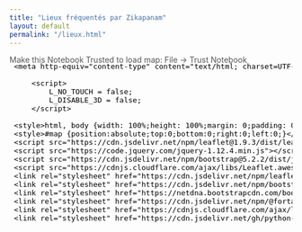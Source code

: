 ```yaml
---
title: "Lieux fréquentés par Zikapanam"
layout: default
permalink: "/lieux.html"
---
```

<div style="width:100%;"><div style="position:relative;width:100%;height:0;padding-bottom:60%;"><span style="color:#565656">Make this Notebook Trusted to load map: File -> Trust Notebook</span><iframe srcdoc="&lt;!DOCTYPE html&gt;
&lt;html&gt;
&lt;head&gt;
    
    &lt;meta http-equiv=&quot;content-type&quot; content=&quot;text/html; charset=UTF-8&quot; /&gt;
    
        &lt;script&gt;
            L_NO_TOUCH = false;
            L_DISABLE_3D = false;
        &lt;/script&gt;
    
    &lt;style&gt;html, body {width: 100%;height: 100%;margin: 0;padding: 0;}&lt;/style&gt;
    &lt;style&gt;#map {position:absolute;top:0;bottom:0;right:0;left:0;}&lt;/style&gt;
    &lt;script src=&quot;https://cdn.jsdelivr.net/npm/leaflet@1.9.3/dist/leaflet.js&quot;&gt;&lt;/script&gt;
    &lt;script src=&quot;https://code.jquery.com/jquery-1.12.4.min.js&quot;&gt;&lt;/script&gt;
    &lt;script src=&quot;https://cdn.jsdelivr.net/npm/bootstrap@5.2.2/dist/js/bootstrap.bundle.min.js&quot;&gt;&lt;/script&gt;
    &lt;script src=&quot;https://cdnjs.cloudflare.com/ajax/libs/Leaflet.awesome-markers/2.0.2/leaflet.awesome-markers.js&quot;&gt;&lt;/script&gt;
    &lt;link rel=&quot;stylesheet&quot; href=&quot;https://cdn.jsdelivr.net/npm/leaflet@1.9.3/dist/leaflet.css&quot;/&gt;
    &lt;link rel=&quot;stylesheet&quot; href=&quot;https://cdn.jsdelivr.net/npm/bootstrap@5.2.2/dist/css/bootstrap.min.css&quot;/&gt;
    &lt;link rel=&quot;stylesheet&quot; href=&quot;https://netdna.bootstrapcdn.com/bootstrap/3.0.0/css/bootstrap.min.css&quot;/&gt;
    &lt;link rel=&quot;stylesheet&quot; href=&quot;https://cdn.jsdelivr.net/npm/@fortawesome/fontawesome-free@6.2.0/css/all.min.css&quot;/&gt;
    &lt;link rel=&quot;stylesheet&quot; href=&quot;https://cdnjs.cloudflare.com/ajax/libs/Leaflet.awesome-markers/2.0.2/leaflet.awesome-markers.css&quot;/&gt;
    &lt;link rel=&quot;stylesheet&quot; href=&quot;https://cdn.jsdelivr.net/gh/python-visualization/folium/folium/templates/leaflet.awesome.rotate.min.css&quot;/&gt;
    
            &lt;meta name=&quot;viewport&quot; content=&quot;width=device-width,
                initial-scale=1.0, maximum-scale=1.0, user-scalable=no&quot; /&gt;
            &lt;style&gt;
                #map_4ea586163ab07db27b58984d3fc30c0d {
                    position: relative;
                    width: 100.0%;
                    height: 100.0%;
                    left: 0.0%;
                    top: 0.0%;
                }
                .leaflet-container { font-size: 1rem; }
            &lt;/style&gt;
        
&lt;/head&gt;
&lt;body&gt;
    
    
            &lt;div class=&quot;folium-map&quot; id=&quot;map_4ea586163ab07db27b58984d3fc30c0d&quot; &gt;&lt;/div&gt;
        
&lt;/body&gt;
&lt;script&gt;
    
    
            var map_4ea586163ab07db27b58984d3fc30c0d = L.map(
                &quot;map_4ea586163ab07db27b58984d3fc30c0d&quot;,
                {
                    center: [48.85728246648169, 2.366997913369963],
                    crs: L.CRS.EPSG3857,
                    zoom: 12,
                    zoomControl: true,
                    preferCanvas: false,
                }
            );

            

        
    
            var tile_layer_f9a20f5651cf94d22a8d0cc7892f923d = L.tileLayer(
                &quot;https://{s}.tile.openstreetmap.org/{z}/{x}/{y}.png&quot;,
                {&quot;attribution&quot;: &quot;Data by \u0026copy; \u003ca target=\&quot;_blank\&quot; href=\&quot;http://openstreetmap.org\&quot;\u003eOpenStreetMap\u003c/a\u003e, under \u003ca target=\&quot;_blank\&quot; href=\&quot;http://www.openstreetmap.org/copyright\&quot;\u003eODbL\u003c/a\u003e.&quot;, &quot;detectRetina&quot;: false, &quot;maxNativeZoom&quot;: 18, &quot;maxZoom&quot;: 18, &quot;minZoom&quot;: 0, &quot;noWrap&quot;: false, &quot;opacity&quot;: 1, &quot;subdomains&quot;: &quot;abc&quot;, &quot;tms&quot;: false}
            ).addTo(map_4ea586163ab07db27b58984d3fc30c0d);
        
    
            var marker_7043e56ebe0443dec3d33f9d3a63e1ec = L.marker(
                [48.89206506728088, 2.3104166404504536],
                {}
            ).addTo(map_4ea586163ab07db27b58984d3fc30c0d);
        
    
            var icon_bdfce1f1390fbead0a0c5b0d6acc01cf = L.AwesomeMarkers.icon(
                {&quot;extraClasses&quot;: &quot;fa-rotate-0&quot;, &quot;icon&quot;: &quot;ok-sign&quot;, &quot;iconColor&quot;: &quot;white&quot;, &quot;markerColor&quot;: &quot;purple&quot;, &quot;prefix&quot;: &quot;glyphicon&quot;}
            );
            marker_7043e56ebe0443dec3d33f9d3a63e1ec.setIcon(icon_bdfce1f1390fbead0a0c5b0d6acc01cf);
        
    
        var popup_15f289d94a6bffccd7f4a8291cb6666a = L.popup({&quot;maxWidth&quot;: &quot;100%&quot;});

        
            
                var html_454504bc376cc4cc0bb965d95be02542 = $(`&lt;div id=&quot;html_454504bc376cc4cc0bb965d95be02542&quot; style=&quot;width: 100.0%; height: 100.0%;&quot;&gt;&lt;div style=&quot;font-size: large&quot;&gt;&lt;b&gt;Centre Paris Anim Mado Robin | 75017&lt;/b&gt; &lt;i&gt;Studio de répétition&lt;/i&gt; 75017 &lt;a href=&quot;https://maps.app.goo.gl/3NecZDthxWCScGy79&quot; target=&quot;_blank&quot;&gt;Google Maps URL&lt;/a&gt;&lt;/div&gt;&lt;/div&gt;`)[0];
                popup_15f289d94a6bffccd7f4a8291cb6666a.setContent(html_454504bc376cc4cc0bb965d95be02542);
            
        

        marker_7043e56ebe0443dec3d33f9d3a63e1ec.bindPopup(popup_15f289d94a6bffccd7f4a8291cb6666a)
        ;

        
    
    
            var marker_084cc7cbb5c1d772399ad6447f66ba21 = L.marker(
                [48.89759757732897, 2.4079245914041887],
                {}
            ).addTo(map_4ea586163ab07db27b58984d3fc30c0d);
        
    
            var icon_f719a6694f029c0a0452a099fb9a09ae = L.AwesomeMarkers.icon(
                {&quot;extraClasses&quot;: &quot;fa-rotate-0&quot;, &quot;icon&quot;: &quot;ok-sign&quot;, &quot;iconColor&quot;: &quot;white&quot;, &quot;markerColor&quot;: &quot;purple&quot;, &quot;prefix&quot;: &quot;glyphicon&quot;}
            );
            marker_084cc7cbb5c1d772399ad6447f66ba21.setIcon(icon_f719a6694f029c0a0452a099fb9a09ae);
        
    
        var popup_a10b8a11ace566b586afcf3e9690af5e = L.popup({&quot;maxWidth&quot;: &quot;100%&quot;});

        
            
                var html_98b04ab6f51bd67999dcddaa21f6dd4d = $(`&lt;div id=&quot;html_98b04ab6f51bd67999dcddaa21f6dd4d&quot; style=&quot;width: 100.0%; height: 100.0%;&quot;&gt;&lt;div style=&quot;font-size: large&quot;&gt;&lt;b&gt;DGD Music Studio | 93500&lt;/b&gt; &lt;i&gt;Studio de répétition&lt;/i&gt; 93500 &lt;a href=&quot;https://goo.gl/maps/2U7zzqLwrXkXvK557&quot; target=&quot;_blank&quot;&gt;Google Maps URL&lt;/a&gt;&lt;/div&gt;&lt;/div&gt;`)[0];
                popup_a10b8a11ace566b586afcf3e9690af5e.setContent(html_98b04ab6f51bd67999dcddaa21f6dd4d);
            
        

        marker_084cc7cbb5c1d772399ad6447f66ba21.bindPopup(popup_a10b8a11ace566b586afcf3e9690af5e)
        ;

        
    
    
            var marker_64a41961633579a149a3e391fc40590f = L.marker(
                [48.8844019626705, 2.353836096272236],
                {}
            ).addTo(map_4ea586163ab07db27b58984d3fc30c0d);
        
    
            var icon_ab5b1283c22cece5bb6e4a9d6afc9641 = L.AwesomeMarkers.icon(
                {&quot;extraClasses&quot;: &quot;fa-rotate-0&quot;, &quot;icon&quot;: &quot;ok-sign&quot;, &quot;iconColor&quot;: &quot;white&quot;, &quot;markerColor&quot;: &quot;purple&quot;, &quot;prefix&quot;: &quot;glyphicon&quot;}
            );
            marker_64a41961633579a149a3e391fc40590f.setIcon(icon_ab5b1283c22cece5bb6e4a9d6afc9641);
        
    
        var popup_5d40685f9f5317d76687d476a879020b = L.popup({&quot;maxWidth&quot;: &quot;100%&quot;});

        
            
                var html_0a13232d07211d2ad3911bfee8706b2a = $(`&lt;div id=&quot;html_0a13232d07211d2ad3911bfee8706b2a&quot; style=&quot;width: 100.0%; height: 100.0%;&quot;&gt;&lt;div style=&quot;font-size: large&quot;&gt;&lt;b&gt;FGO Barbara | 75018&lt;/b&gt; &lt;i&gt;Studio de répétition&lt;/i&gt; 75018 &lt;a href=&quot;https://maps.app.goo.gl/3xXtM8e3Jfy25vYU7&quot; target=&quot;_blank&quot;&gt;Google Maps URL&lt;/a&gt;&lt;/div&gt;&lt;/div&gt;`)[0];
                popup_5d40685f9f5317d76687d476a879020b.setContent(html_0a13232d07211d2ad3911bfee8706b2a);
            
        

        marker_64a41961633579a149a3e391fc40590f.bindPopup(popup_5d40685f9f5317d76687d476a879020b)
        ;

        
    
    
            var marker_a08eeea2089b98db04ec6962209d370c = L.marker(
                [48.90543857355753, 2.339154800970981],
                {}
            ).addTo(map_4ea586163ab07db27b58984d3fc30c0d);
        
    
            var icon_588dc36a6cb4a131036600eb157dc229 = L.AwesomeMarkers.icon(
                {&quot;extraClasses&quot;: &quot;fa-rotate-0&quot;, &quot;icon&quot;: &quot;ok-sign&quot;, &quot;iconColor&quot;: &quot;white&quot;, &quot;markerColor&quot;: &quot;purple&quot;, &quot;prefix&quot;: &quot;glyphicon&quot;}
            );
            marker_a08eeea2089b98db04ec6962209d370c.setIcon(icon_588dc36a6cb4a131036600eb157dc229);
        
    
        var popup_afea5d355911aad5583b14ee17e39ab4 = L.popup({&quot;maxWidth&quot;: &quot;100%&quot;});

        
            
                var html_c3906b25476050a85496e9848db16337 = $(`&lt;div id=&quot;html_c3906b25476050a85496e9848db16337&quot; style=&quot;width: 100.0%; height: 100.0%;&quot;&gt;&lt;div style=&quot;font-size: large&quot;&gt;&lt;b&gt;Mains d&#x27;Oeuvres | 93400&lt;/b&gt; &lt;i&gt;Studio de répétition&lt;/i&gt; 93400 &lt;a href=&quot;https://maps.app.goo.gl/EoXJorDnadDs8Ubf8&quot; target=&quot;_blank&quot;&gt;Google Maps URL&lt;/a&gt;&lt;/div&gt;&lt;/div&gt;`)[0];
                popup_afea5d355911aad5583b14ee17e39ab4.setContent(html_c3906b25476050a85496e9848db16337);
            
        

        marker_a08eeea2089b98db04ec6962209d370c.bindPopup(popup_afea5d355911aad5583b14ee17e39ab4)
        ;

        
    
    
            var marker_825d9976ec72251fdddec61a03502608 = L.marker(
                [48.815956160215734, 2.308579520646843],
                {}
            ).addTo(map_4ea586163ab07db27b58984d3fc30c0d);
        
    
            var icon_67ea4867681b07e96d3d348fc9b1d0ba = L.AwesomeMarkers.icon(
                {&quot;extraClasses&quot;: &quot;fa-rotate-0&quot;, &quot;icon&quot;: &quot;ok-sign&quot;, &quot;iconColor&quot;: &quot;white&quot;, &quot;markerColor&quot;: &quot;purple&quot;, &quot;prefix&quot;: &quot;glyphicon&quot;}
            );
            marker_825d9976ec72251fdddec61a03502608.setIcon(icon_67ea4867681b07e96d3d348fc9b1d0ba);
        
    
        var popup_e0ccbe28c9fb85ef8991e905dd55c979 = L.popup({&quot;maxWidth&quot;: &quot;100%&quot;});

        
            
                var html_366b3560e1e106e0199eaed78783849e = $(`&lt;div id=&quot;html_366b3560e1e106e0199eaed78783849e&quot; style=&quot;width: 100.0%; height: 100.0%;&quot;&gt;&lt;div style=&quot;font-size: large&quot;&gt;&lt;b&gt;Music Live Production | 92120&lt;/b&gt; &lt;i&gt;Studio de répétition&lt;/i&gt; 92120 &lt;a href=&quot;https://maps.app.goo.gl/m7H7zLSJh9xBE6fo9&quot; target=&quot;_blank&quot;&gt;Google Maps URL&lt;/a&gt;&lt;/div&gt;&lt;/div&gt;`)[0];
                popup_e0ccbe28c9fb85ef8991e905dd55c979.setContent(html_366b3560e1e106e0199eaed78783849e);
            
        

        marker_825d9976ec72251fdddec61a03502608.bindPopup(popup_e0ccbe28c9fb85ef8991e905dd55c979)
        ;

        
    
    
            var marker_82f569de7e124f703a242921a2a1afaa = L.marker(
                [48.85420607684811, 2.4204710257402606],
                {}
            ).addTo(map_4ea586163ab07db27b58984d3fc30c0d);
        
    
            var icon_ef0880b723d2473182f98eacc648e37d = L.AwesomeMarkers.icon(
                {&quot;extraClasses&quot;: &quot;fa-rotate-0&quot;, &quot;icon&quot;: &quot;ok-sign&quot;, &quot;iconColor&quot;: &quot;white&quot;, &quot;markerColor&quot;: &quot;purple&quot;, &quot;prefix&quot;: &quot;glyphicon&quot;}
            );
            marker_82f569de7e124f703a242921a2a1afaa.setIcon(icon_ef0880b723d2473182f98eacc648e37d);
        
    
        var popup_8b94754b2ed75780f2744bfa58fdbdf6 = L.popup({&quot;maxWidth&quot;: &quot;100%&quot;});

        
            
                var html_fac9a26627019efa5102ec672b130506 = $(`&lt;div id=&quot;html_fac9a26627019efa5102ec672b130506&quot; style=&quot;width: 100.0%; height: 100.0%;&quot;&gt;&lt;div style=&quot;font-size: large&quot;&gt;&lt;b&gt;Studio 440 Montreuil | 93100&lt;/b&gt; &lt;i&gt;Studio de répétition&lt;/i&gt; 93100 &lt;a href=&quot;https://maps.app.goo.gl/WcZ9h8611RD22AWU9&quot; target=&quot;_blank&quot;&gt;Google Maps URL&lt;/a&gt;&lt;/div&gt;&lt;/div&gt;`)[0];
                popup_8b94754b2ed75780f2744bfa58fdbdf6.setContent(html_fac9a26627019efa5102ec672b130506);
            
        

        marker_82f569de7e124f703a242921a2a1afaa.bindPopup(popup_8b94754b2ed75780f2744bfa58fdbdf6)
        ;

        
    
    
            var marker_795210ddd0ad197beb5deb7f65665df6 = L.marker(
                [48.873174660020716, 2.353390893253403],
                {}
            ).addTo(map_4ea586163ab07db27b58984d3fc30c0d);
        
    
            var icon_1f1e13898d8be4ea066f4fcc319e05f5 = L.AwesomeMarkers.icon(
                {&quot;extraClasses&quot;: &quot;fa-rotate-0&quot;, &quot;icon&quot;: &quot;ok-sign&quot;, &quot;iconColor&quot;: &quot;white&quot;, &quot;markerColor&quot;: &quot;purple&quot;, &quot;prefix&quot;: &quot;glyphicon&quot;}
            );
            marker_795210ddd0ad197beb5deb7f65665df6.setIcon(icon_1f1e13898d8be4ea066f4fcc319e05f5);
        
    
        var popup_e59bbad1cdbaa3f49013811f199d211c = L.popup({&quot;maxWidth&quot;: &quot;100%&quot;});

        
            
                var html_7fd1f524d5bc1959e72927581f258bf7 = $(`&lt;div id=&quot;html_7fd1f524d5bc1959e72927581f258bf7&quot; style=&quot;width: 100.0%; height: 100.0%;&quot;&gt;&lt;div style=&quot;font-size: large&quot;&gt;&lt;b&gt;Studio Bleu 10ème | 75010&lt;/b&gt; &lt;i&gt;Studio de répétition&lt;/i&gt; 75010 &lt;a href=&quot;https://goo.gl/maps/Syr6wv2vf6CZSDUz5&quot; target=&quot;_blank&quot;&gt;Google Maps URL&lt;/a&gt;&lt;/div&gt;&lt;/div&gt;`)[0];
                popup_e59bbad1cdbaa3f49013811f199d211c.setContent(html_7fd1f524d5bc1959e72927581f258bf7);
            
        

        marker_795210ddd0ad197beb5deb7f65665df6.bindPopup(popup_e59bbad1cdbaa3f49013811f199d211c)
        ;

        
    
    
            var marker_0f9d0adfd2122004ec62c6b22d5c9110 = L.marker(
                [48.867723501995435, 2.404454407940915],
                {}
            ).addTo(map_4ea586163ab07db27b58984d3fc30c0d);
        
    
            var icon_1a9a2eeef19a2c22ed28a0c5c74a03bb = L.AwesomeMarkers.icon(
                {&quot;extraClasses&quot;: &quot;fa-rotate-0&quot;, &quot;icon&quot;: &quot;ok-sign&quot;, &quot;iconColor&quot;: &quot;white&quot;, &quot;markerColor&quot;: &quot;purple&quot;, &quot;prefix&quot;: &quot;glyphicon&quot;}
            );
            marker_0f9d0adfd2122004ec62c6b22d5c9110.setIcon(icon_1a9a2eeef19a2c22ed28a0c5c74a03bb);
        
    
        var popup_795235f8aa9844d56ec5c6d8d502d1e4 = L.popup({&quot;maxWidth&quot;: &quot;100%&quot;});

        
            
                var html_c7f11217d28e56f7d61db38f75549efc = $(`&lt;div id=&quot;html_c7f11217d28e56f7d61db38f75549efc&quot; style=&quot;width: 100.0%; height: 100.0%;&quot;&gt;&lt;div style=&quot;font-size: large&quot;&gt;&lt;b&gt;Studio Bleu 20ème | 75020&lt;/b&gt; &lt;i&gt;Studio de répétition&lt;/i&gt; 75020 &lt;a href=&quot;https://goo.gl/maps/WHQNBWyNhuzuCH9G6&quot; target=&quot;_blank&quot;&gt;Google Maps URL&lt;/a&gt;&lt;/div&gt;&lt;/div&gt;`)[0];
                popup_795235f8aa9844d56ec5c6d8d502d1e4.setContent(html_c7f11217d28e56f7d61db38f75549efc);
            
        

        marker_0f9d0adfd2122004ec62c6b22d5c9110.bindPopup(popup_795235f8aa9844d56ec5c6d8d502d1e4)
        ;

        
    
    
            var marker_c08d5af0603340ea802ee858becc27f3 = L.marker(
                [48.85799891138765, 2.372357677910995],
                {}
            ).addTo(map_4ea586163ab07db27b58984d3fc30c0d);
        
    
            var icon_406c3d1670369b75e141efadb6d5ab7e = L.AwesomeMarkers.icon(
                {&quot;extraClasses&quot;: &quot;fa-rotate-0&quot;, &quot;icon&quot;: &quot;ok-sign&quot;, &quot;iconColor&quot;: &quot;white&quot;, &quot;markerColor&quot;: &quot;purple&quot;, &quot;prefix&quot;: &quot;glyphicon&quot;}
            );
            marker_c08d5af0603340ea802ee858becc27f3.setIcon(icon_406c3d1670369b75e141efadb6d5ab7e);
        
    
        var popup_21fcb62697673b35fc9caa4efbff162c = L.popup({&quot;maxWidth&quot;: &quot;100%&quot;});

        
            
                var html_26af4ba1e1db9bbd0ed3e2c01ebad0b7 = $(`&lt;div id=&quot;html_26af4ba1e1db9bbd0ed3e2c01ebad0b7&quot; style=&quot;width: 100.0%; height: 100.0%;&quot;&gt;&lt;div style=&quot;font-size: large&quot;&gt;&lt;b&gt;Studio Campus | 75011&lt;/b&gt; &lt;i&gt;Studio de répétition&lt;/i&gt; 75011 &lt;a href=&quot;https://goo.gl/maps/nEQQ53QDHM11uj467&quot; target=&quot;_blank&quot;&gt;Google Maps URL&lt;/a&gt;&lt;/div&gt;&lt;/div&gt;`)[0];
                popup_21fcb62697673b35fc9caa4efbff162c.setContent(html_26af4ba1e1db9bbd0ed3e2c01ebad0b7);
            
        

        marker_c08d5af0603340ea802ee858becc27f3.bindPopup(popup_21fcb62697673b35fc9caa4efbff162c)
        ;

        
    
    
            var marker_a419965052c9b83b52d07ab09e11407c = L.marker(
                [48.81998636835969, 2.338572028835795],
                {}
            ).addTo(map_4ea586163ab07db27b58984d3fc30c0d);
        
    
            var icon_db483f97faf54d6ad936cfd2448980ba = L.AwesomeMarkers.icon(
                {&quot;extraClasses&quot;: &quot;fa-rotate-0&quot;, &quot;icon&quot;: &quot;ok-sign&quot;, &quot;iconColor&quot;: &quot;white&quot;, &quot;markerColor&quot;: &quot;purple&quot;, &quot;prefix&quot;: &quot;glyphicon&quot;}
            );
            marker_a419965052c9b83b52d07ab09e11407c.setIcon(icon_db483f97faf54d6ad936cfd2448980ba);
        
    
        var popup_5e69d30e7b692510e10bee9d7d5d605f = L.popup({&quot;maxWidth&quot;: &quot;100%&quot;});

        
            
                var html_1463eb6d0caaa0147ee03f4760ddf045 = $(`&lt;div id=&quot;html_1463eb6d0caaa0147ee03f4760ddf045&quot; style=&quot;width: 100.0%; height: 100.0%;&quot;&gt;&lt;div style=&quot;font-size: large&quot;&gt;&lt;b&gt;Studio Cité Internationale Universitaire de Paris | 75014&lt;/b&gt; &lt;i&gt;Studio de répétition&lt;/i&gt; 75014 &lt;a href=&quot;https://goo.gl/maps/GGGPWdZjd6kPJiAt9?coh=178572&amp;entry=tt&quot; target=&quot;_blank&quot;&gt;Google Maps URL&lt;/a&gt;&lt;/div&gt;&lt;/div&gt;`)[0];
                popup_5e69d30e7b692510e10bee9d7d5d605f.setContent(html_1463eb6d0caaa0147ee03f4760ddf045);
            
        

        marker_a419965052c9b83b52d07ab09e11407c.bindPopup(popup_5e69d30e7b692510e10bee9d7d5d605f)
        ;

        
    
    
            var marker_7fc34b601529d0061ec43d9124c3f68d = L.marker(
                [48.87382128419277, 2.3512432711642046],
                {}
            ).addTo(map_4ea586163ab07db27b58984d3fc30c0d);
        
    
            var icon_3c5768b9e01b08a097229713c9b12341 = L.AwesomeMarkers.icon(
                {&quot;extraClasses&quot;: &quot;fa-rotate-0&quot;, &quot;icon&quot;: &quot;ok-sign&quot;, &quot;iconColor&quot;: &quot;white&quot;, &quot;markerColor&quot;: &quot;purple&quot;, &quot;prefix&quot;: &quot;glyphicon&quot;}
            );
            marker_7fc34b601529d0061ec43d9124c3f68d.setIcon(icon_3c5768b9e01b08a097229713c9b12341);
        
    
        var popup_83f355679294a61c3395370ac19783a0 = L.popup({&quot;maxWidth&quot;: &quot;100%&quot;});

        
            
                var html_1be09d8c9d3a8c560e3b330e86e497b5 = $(`&lt;div id=&quot;html_1be09d8c9d3a8c560e3b330e86e497b5&quot; style=&quot;width: 100.0%; height: 100.0%;&quot;&gt;&lt;div style=&quot;font-size: large&quot;&gt;&lt;b&gt;Studio HBS Écuries (10ème) | 75010&lt;/b&gt; &lt;i&gt;Studio de répétition&lt;/i&gt; 75010 &lt;a href=&quot;https://goo.gl/maps/JAFr8cPKM8mj8jze6?coh=178572&amp;entry=tt&quot; target=&quot;_blank&quot;&gt;Google Maps URL&lt;/a&gt;&lt;/div&gt;&lt;/div&gt;`)[0];
                popup_83f355679294a61c3395370ac19783a0.setContent(html_1be09d8c9d3a8c560e3b330e86e497b5);
            
        

        marker_7fc34b601529d0061ec43d9124c3f68d.bindPopup(popup_83f355679294a61c3395370ac19783a0)
        ;

        
    
    
            var marker_1ddbd98cb12d15afb801d218b3493d08 = L.marker(
                [48.87429992577817, 2.3460767134926135],
                {}
            ).addTo(map_4ea586163ab07db27b58984d3fc30c0d);
        
    
            var icon_6a1c62270e142ba3f3a2bd57affda1f7 = L.AwesomeMarkers.icon(
                {&quot;extraClasses&quot;: &quot;fa-rotate-0&quot;, &quot;icon&quot;: &quot;ok-sign&quot;, &quot;iconColor&quot;: &quot;white&quot;, &quot;markerColor&quot;: &quot;purple&quot;, &quot;prefix&quot;: &quot;glyphicon&quot;}
            );
            marker_1ddbd98cb12d15afb801d218b3493d08.setIcon(icon_6a1c62270e142ba3f3a2bd57affda1f7);
        
    
        var popup_f82d3617f6754deaf91af4fa29698f7e = L.popup({&quot;maxWidth&quot;: &quot;100%&quot;});

        
            
                var html_ddb2450bee3b97398df2b3753eb57ba4 = $(`&lt;div id=&quot;html_ddb2450bee3b97398df2b3753eb57ba4&quot; style=&quot;width: 100.0%; height: 100.0%;&quot;&gt;&lt;div style=&quot;font-size: large&quot;&gt;&lt;b&gt;Studio HF 9ème | 75009&lt;/b&gt; &lt;i&gt;Studio de répétition&lt;/i&gt; 75009 &lt;a href=&quot;https://goo.gl/maps/uYuq8duwjxSXfh3h7&quot; target=&quot;_blank&quot;&gt;Google Maps URL&lt;/a&gt;&lt;/div&gt;&lt;/div&gt;`)[0];
                popup_f82d3617f6754deaf91af4fa29698f7e.setContent(html_ddb2450bee3b97398df2b3753eb57ba4);
            
        

        marker_1ddbd98cb12d15afb801d218b3493d08.bindPopup(popup_f82d3617f6754deaf91af4fa29698f7e)
        ;

        
    
    
            var marker_e4d60e2fe1604161f3b0b7834336066b = L.marker(
                [48.83185877488834, 2.3389437932534025],
                {}
            ).addTo(map_4ea586163ab07db27b58984d3fc30c0d);
        
    
            var icon_58edbd0b691705d322bb9fdc669bffe6 = L.AwesomeMarkers.icon(
                {&quot;extraClasses&quot;: &quot;fa-rotate-0&quot;, &quot;icon&quot;: &quot;ok-sign&quot;, &quot;iconColor&quot;: &quot;white&quot;, &quot;markerColor&quot;: &quot;purple&quot;, &quot;prefix&quot;: &quot;glyphicon&quot;}
            );
            marker_e4d60e2fe1604161f3b0b7834336066b.setIcon(icon_58edbd0b691705d322bb9fdc669bffe6);
        
    
        var popup_261e3a47ad8552960a7372247e38d2c2 = L.popup({&quot;maxWidth&quot;: &quot;100%&quot;});

        
            
                var html_acaec2880816356fbd0455957d736612 = $(`&lt;div id=&quot;html_acaec2880816356fbd0455957d736612&quot; style=&quot;width: 100.0%; height: 100.0%;&quot;&gt;&lt;div style=&quot;font-size: large&quot;&gt;&lt;b&gt;Studio HF 14ème | 75014&lt;/b&gt; &lt;i&gt;Studio de répétition&lt;/i&gt; 75014 &lt;a href=&quot;https://goo.gl/maps/3DWxVr6H9K4CwEaX9&quot; target=&quot;_blank&quot;&gt;Google Maps URL&lt;/a&gt;&lt;/div&gt;&lt;/div&gt;`)[0];
                popup_261e3a47ad8552960a7372247e38d2c2.setContent(html_acaec2880816356fbd0455957d736612);
            
        

        marker_e4d60e2fe1604161f3b0b7834336066b.bindPopup(popup_261e3a47ad8552960a7372247e38d2c2)
        ;

        
    
    
            var marker_a84f76d9cdce80255d5484574f2ddcd8 = L.marker(
                [48.83089459102877, 2.378753664417801],
                {}
            ).addTo(map_4ea586163ab07db27b58984d3fc30c0d);
        
    
            var icon_a3d48b013dde46304e5a638c9455b7d0 = L.AwesomeMarkers.icon(
                {&quot;extraClasses&quot;: &quot;fa-rotate-0&quot;, &quot;icon&quot;: &quot;ok-sign&quot;, &quot;iconColor&quot;: &quot;white&quot;, &quot;markerColor&quot;: &quot;purple&quot;, &quot;prefix&quot;: &quot;glyphicon&quot;}
            );
            marker_a84f76d9cdce80255d5484574f2ddcd8.setIcon(icon_a3d48b013dde46304e5a638c9455b7d0);
        
    
        var popup_d21ed9138070e828d6c7a25ff8ff60bd = L.popup({&quot;maxWidth&quot;: &quot;100%&quot;});

        
            
                var html_380651bd6c61a327fc9a078baa063a79 = $(`&lt;div id=&quot;html_380651bd6c61a327fc9a078baa063a79&quot; style=&quot;width: 100.0%; height: 100.0%;&quot;&gt;&lt;div style=&quot;font-size: large&quot;&gt;&lt;b&gt;Studio Luna Rossa | 75013&lt;/b&gt; &lt;i&gt;Studio de répétition&lt;/i&gt; 75013 &lt;a href=&quot;https://goo.gl/maps/az59anDD3cVYi88z8&quot; target=&quot;_blank&quot;&gt;Google Maps URL&lt;/a&gt;&lt;/div&gt;&lt;/div&gt;`)[0];
                popup_d21ed9138070e828d6c7a25ff8ff60bd.setContent(html_380651bd6c61a327fc9a078baa063a79);
            
        

        marker_a84f76d9cdce80255d5484574f2ddcd8.bindPopup(popup_d21ed9138070e828d6c7a25ff8ff60bd)
        ;

        
    
    
            var marker_4acfdd78c31066ff70c8d1b6378f745b = L.marker(
                [48.81381396087733, 2.4712191797606593],
                {}
            ).addTo(map_4ea586163ab07db27b58984d3fc30c0d);
        
    
            var icon_1dc2ae3d15a3ce45a8d6c47d6303c832 = L.AwesomeMarkers.icon(
                {&quot;extraClasses&quot;: &quot;fa-rotate-0&quot;, &quot;icon&quot;: &quot;ok-sign&quot;, &quot;iconColor&quot;: &quot;white&quot;, &quot;markerColor&quot;: &quot;purple&quot;, &quot;prefix&quot;: &quot;glyphicon&quot;}
            );
            marker_4acfdd78c31066ff70c8d1b6378f745b.setIcon(icon_1dc2ae3d15a3ce45a8d6c47d6303c832);
        
    
        var popup_8abf835cb4db50b700c4c1eeb22eec26 = L.popup({&quot;maxWidth&quot;: &quot;100%&quot;});

        
            
                var html_284589919c48b7bb4e17c7498b631439 = $(`&lt;div id=&quot;html_284589919c48b7bb4e17c7498b631439&quot; style=&quot;width: 100.0%; height: 100.0%;&quot;&gt;&lt;div style=&quot;font-size: large&quot;&gt;&lt;b&gt;Studio Pulsar | 94340&lt;/b&gt; &lt;i&gt;Studio de répétition&lt;/i&gt; 94340 &lt;a href=&quot;https://goo.gl/maps/GPdCe3CcLi7DSJsS6&quot; target=&quot;_blank&quot;&gt;Google Maps URL&lt;/a&gt;&lt;/div&gt;&lt;/div&gt;`)[0];
                popup_8abf835cb4db50b700c4c1eeb22eec26.setContent(html_284589919c48b7bb4e17c7498b631439);
            
        

        marker_4acfdd78c31066ff70c8d1b6378f745b.bindPopup(popup_8abf835cb4db50b700c4c1eeb22eec26)
        ;

        
    
    
            var marker_016bf1efaa42c79592dd5d66a69743f6 = L.marker(
                [48.86131, 2.349996],
                {}
            ).addTo(map_4ea586163ab07db27b58984d3fc30c0d);
        
    
            var icon_7e3ab82bfdd4e680125ccba8a2db2e43 = L.AwesomeMarkers.icon(
                {&quot;extraClasses&quot;: &quot;fa-rotate-0&quot;, &quot;icon&quot;: &quot;ok-sign&quot;, &quot;iconColor&quot;: &quot;white&quot;, &quot;markerColor&quot;: &quot;purple&quot;, &quot;prefix&quot;: &quot;glyphicon&quot;}
            );
            marker_016bf1efaa42c79592dd5d66a69743f6.setIcon(icon_7e3ab82bfdd4e680125ccba8a2db2e43);
        
    
        var popup_6e4d8cb07c9c37a11d9f44daa20b9a96 = L.popup({&quot;maxWidth&quot;: &quot;100%&quot;});

        
            
                var html_31cebbe020897ab469907b17f68e128d = $(`&lt;div id=&quot;html_31cebbe020897ab469907b17f68e128d&quot; style=&quot;width: 100.0%; height: 100.0%;&quot;&gt;&lt;div style=&quot;font-size: large&quot;&gt;&lt;b&gt;Wacked Live | 75004&lt;/b&gt; &lt;i&gt;Studio de répétition&lt;/i&gt; 75004 &lt;a href=&quot;https://maps.app.goo.gl/wDYXg2apQRjjav228&quot; target=&quot;_blank&quot;&gt;Google Maps URL&lt;/a&gt;&lt;/div&gt;&lt;/div&gt;`)[0];
                popup_6e4d8cb07c9c37a11d9f44daa20b9a96.setContent(html_31cebbe020897ab469907b17f68e128d);
            
        

        marker_016bf1efaa42c79592dd5d66a69743f6.bindPopup(popup_6e4d8cb07c9c37a11d9f44daa20b9a96)
        ;

        
    
    
            var layer_control_138e9d1e8813e4b86814b40de396e15e = {
                base_layers : {
                    &quot;openstreetmap&quot; : tile_layer_f9a20f5651cf94d22a8d0cc7892f923d,
                },
                overlays :  {
                },
            };
            L.control.layers(
                layer_control_138e9d1e8813e4b86814b40de396e15e.base_layers,
                layer_control_138e9d1e8813e4b86814b40de396e15e.overlays,
                {&quot;autoZIndex&quot;: true, &quot;collapsed&quot;: true, &quot;position&quot;: &quot;topright&quot;}
            ).addTo(map_4ea586163ab07db27b58984d3fc30c0d);
        
    
            var marker_1c9078380b3ebc34329118a42bc32c77 = L.marker(
                [48.82912832041023, 2.3786719067457813],
                {}
            ).addTo(map_4ea586163ab07db27b58984d3fc30c0d);
        
    
            var icon_7c4d8ecdc8b68cddd00f04cd7d76956c = L.AwesomeMarkers.icon(
                {&quot;extraClasses&quot;: &quot;fa-rotate-0&quot;, &quot;icon&quot;: &quot;ok-sign&quot;, &quot;iconColor&quot;: &quot;white&quot;, &quot;markerColor&quot;: &quot;black&quot;, &quot;prefix&quot;: &quot;glyphicon&quot;}
            );
            marker_1c9078380b3ebc34329118a42bc32c77.setIcon(icon_7c4d8ecdc8b68cddd00f04cd7d76956c);
        
    
        var popup_0ee0a0dc77224e49e6bdc0f99bc849c6 = L.popup({&quot;maxWidth&quot;: &quot;100%&quot;});

        
            
                var html_557845c81b301a0c4738413181804b17 = $(`&lt;div id=&quot;html_557845c81b301a0c4738413181804b17&quot; style=&quot;width: 100.0%; height: 100.0%;&quot;&gt;&lt;div style=&quot;font-size: large&quot;&gt;&lt;b&gt;Dupont Café Paris 13ème | 75013&lt;/b&gt; &lt;i&gt;Café Concert&lt;/i&gt; 75013 &lt;a href=&quot;https://maps.app.goo.gl/LH2ujvhDCh3eBMuk9&quot; target=&quot;_blank&quot;&gt;Google Maps URL&lt;/a&gt;&lt;/div&gt;&lt;/div&gt;`)[0];
                popup_0ee0a0dc77224e49e6bdc0f99bc849c6.setContent(html_557845c81b301a0c4738413181804b17);
            
        

        marker_1c9078380b3ebc34329118a42bc32c77.bindPopup(popup_0ee0a0dc77224e49e6bdc0f99bc849c6)
        ;

        
    
    
            var marker_5b991575aa3921320c226c7a73aed8d6 = L.marker(
                [48.87001014194712, 2.373613523288485],
                {}
            ).addTo(map_4ea586163ab07db27b58984d3fc30c0d);
        
    
            var icon_7d2a11ea7cce83571f2fb60860797c4a = L.AwesomeMarkers.icon(
                {&quot;extraClasses&quot;: &quot;fa-rotate-0&quot;, &quot;icon&quot;: &quot;ok-sign&quot;, &quot;iconColor&quot;: &quot;white&quot;, &quot;markerColor&quot;: &quot;black&quot;, &quot;prefix&quot;: &quot;glyphicon&quot;}
            );
            marker_5b991575aa3921320c226c7a73aed8d6.setIcon(icon_7d2a11ea7cce83571f2fb60860797c4a);
        
    
        var popup_87a49c18a0775287906fc34efffa5135 = L.popup({&quot;maxWidth&quot;: &quot;100%&quot;});

        
            
                var html_cc9f9736d4db59f7528849cc3f933ac4 = $(`&lt;div id=&quot;html_cc9f9736d4db59f7528849cc3f933ac4&quot; style=&quot;width: 100.0%; height: 100.0%;&quot;&gt;&lt;div style=&quot;font-size: large&quot;&gt;&lt;b&gt;Échiquier Paris 11ème | 75011&lt;/b&gt; &lt;i&gt;Café Concert&lt;/i&gt; 75011 &lt;a href=&quot;https://maps.app.goo.gl/dRQLGbp2Fx6e65t36&quot; target=&quot;_blank&quot;&gt;Google Maps URL&lt;/a&gt;&lt;/div&gt;&lt;/div&gt;`)[0];
                popup_87a49c18a0775287906fc34efffa5135.setContent(html_cc9f9736d4db59f7528849cc3f933ac4);
            
        

        marker_5b991575aa3921320c226c7a73aed8d6.bindPopup(popup_87a49c18a0775287906fc34efffa5135)
        ;

        
    
    
            var marker_8ee987dac5e11acc368c7fa93bf72577 = L.marker(
                [48.826125043705545, 2.3651739962680467],
                {}
            ).addTo(map_4ea586163ab07db27b58984d3fc30c0d);
        
    
            var icon_99a5ea32dccc4204c8e3fbb791b38ff6 = L.AwesomeMarkers.icon(
                {&quot;extraClasses&quot;: &quot;fa-rotate-0&quot;, &quot;icon&quot;: &quot;ok-sign&quot;, &quot;iconColor&quot;: &quot;white&quot;, &quot;markerColor&quot;: &quot;black&quot;, &quot;prefix&quot;: &quot;glyphicon&quot;}
            );
            marker_8ee987dac5e11acc368c7fa93bf72577.setIcon(icon_99a5ea32dccc4204c8e3fbb791b38ff6);
        
    
        var popup_399a7421fb5c363ae007da1f11388260 = L.popup({&quot;maxWidth&quot;: &quot;100%&quot;});

        
            
                var html_e8667ff1f430f3e14c8fbab7c3ba5535 = $(`&lt;div id=&quot;html_e8667ff1f430f3e14c8fbab7c3ba5535&quot; style=&quot;width: 100.0%; height: 100.0%;&quot;&gt;&lt;div style=&quot;font-size: large&quot;&gt;&lt;b&gt;Lenouvô Cosmos | 75013&lt;/b&gt; &lt;i&gt;Café Concert&lt;/i&gt; 75013 &lt;a href=&quot;https://maps.app.goo.gl/PZ7mcrMDj4E1iaqk9&quot; target=&quot;_blank&quot;&gt;Google Maps URL&lt;/a&gt;&lt;/div&gt;&lt;/div&gt;`)[0];
                popup_399a7421fb5c363ae007da1f11388260.setContent(html_e8667ff1f430f3e14c8fbab7c3ba5535);
            
        

        marker_8ee987dac5e11acc368c7fa93bf72577.bindPopup(popup_399a7421fb5c363ae007da1f11388260)
        ;

        
    
    
            var marker_e65036b95d08d00f025d7013bf376c78 = L.marker(
                [48.86583842714019, 2.3771085355821984],
                {}
            ).addTo(map_4ea586163ab07db27b58984d3fc30c0d);
        
    
            var icon_20d6af8fd439b78715eeeea0a8442b34 = L.AwesomeMarkers.icon(
                {&quot;extraClasses&quot;: &quot;fa-rotate-0&quot;, &quot;icon&quot;: &quot;ok-sign&quot;, &quot;iconColor&quot;: &quot;white&quot;, &quot;markerColor&quot;: &quot;black&quot;, &quot;prefix&quot;: &quot;glyphicon&quot;}
            );
            marker_e65036b95d08d00f025d7013bf376c78.setIcon(icon_20d6af8fd439b78715eeeea0a8442b34);
        
    
        var popup_fb61aaf725395e494c885dbaac478ffa = L.popup({&quot;maxWidth&quot;: &quot;100%&quot;});

        
            
                var html_6206ad322303030af4158b43b470109d = $(`&lt;div id=&quot;html_6206ad322303030af4158b43b470109d&quot; style=&quot;width: 100.0%; height: 100.0%;&quot;&gt;&lt;div style=&quot;font-size: large&quot;&gt;&lt;b&gt;QG Oberkampf | 75011&lt;/b&gt; &lt;i&gt;Café Concert&lt;/i&gt; 75011 &lt;a href=&quot;https://goo.gl/maps/FhYJYcpY2xgySzam7&quot; target=&quot;_blank&quot;&gt;Google Maps URL&lt;/a&gt;&lt;/div&gt;&lt;/div&gt;`)[0];
                popup_fb61aaf725395e494c885dbaac478ffa.setContent(html_6206ad322303030af4158b43b470109d);
            
        

        marker_e65036b95d08d00f025d7013bf376c78.bindPopup(popup_fb61aaf725395e494c885dbaac478ffa)
        ;

        
    
    
            var layer_control_307b4e7a9924c9423bdce6dbf7237972 = {
                base_layers : {
                    &quot;openstreetmap&quot; : tile_layer_f9a20f5651cf94d22a8d0cc7892f923d,
                },
                overlays :  {
                },
            };
            L.control.layers(
                layer_control_307b4e7a9924c9423bdce6dbf7237972.base_layers,
                layer_control_307b4e7a9924c9423bdce6dbf7237972.overlays,
                {&quot;autoZIndex&quot;: true, &quot;collapsed&quot;: true, &quot;position&quot;: &quot;topright&quot;}
            ).addTo(map_4ea586163ab07db27b58984d3fc30c0d);
        
&lt;/script&gt;
&lt;/html&gt;" style="position:absolute;width:100%;height:100%;left:0;top:0;border:none !important;" allowfullscreen webkitallowfullscreen mozallowfullscreen></iframe></div></div>